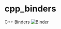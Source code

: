 # cpp_binders
C++ Binders
[![Binder](https://mybinder.org/badge_logo.svg)](https://mybinder.org/v2/gh/thisisnic/cpp_binders/HEAD)
